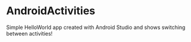 # AndroidActivities
Simple HelloWorld app created with Android Studio and shows switching between activities!
